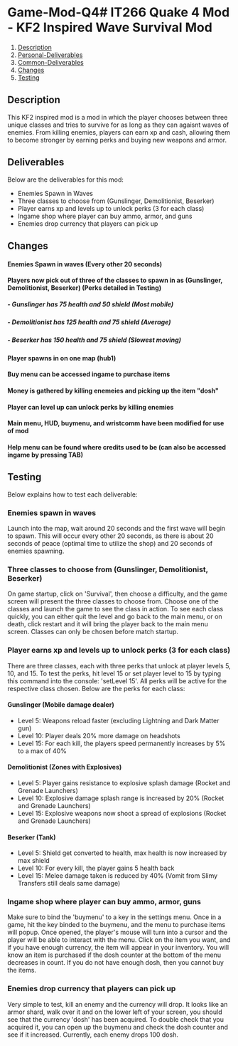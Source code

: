 # Game-Mod-Q4# IT266 Quake 4 Mod - KF2 Inspired Wave Survival Mod

1. [Description](#Description)
1. [Personal-Deliverables](#Personal-Deliverables)
1. [Common-Deliverables](#Common-Deliverables)
3. [Changes](#Changes)
4. [Testing](#Testing)

## Description
This KF2 inspired mod is a mod in which the player chooses between three unique classes and tries to 
survive for as long as they can agaisnt waves of enemies. From killing enemies, players can earn xp and cash,
allowing them to become stronger by earning perks and buying new weapons and armor.

## Deliverables
Below are the deliverables for this mod:
- Enemies Spawn in Waves
- Three classes to choose from (Gunslinger, Demolitionist, Beserker)
- Player earns xp and levels up to unlock perks (3 for each class)
- Ingame shop where player can buy ammo, armor, and guns
- Enemies drop currency that players can pick up

## Changes
#### Enemies Spawn in waves (Every other 20 seconds)
#### Players now pick out of three of the classes to spawn in as (Gunslinger, Demolitionist, Beserker) (Perks detailed in Testing)
##### - Gunslinger has 75 health and 50 shield (Most mobile)
##### - Demolitionist has 125 health and 75 shield (Average)
##### - Beserker has 150 health and 75 shield (Slowest moving)
#### Player spawns in on one map (hub1)
#### Buy menu can be accessed ingame to purchase items
#### Money is gathered by killing enemeies and picking up the item "dosh"
#### Player can level up can unlock perks by killing enemies
#### Main menu, HUD, buymenu, and wristcomm have been modified for use of mod
#### Help menu can be found where credits used to be (can also be accessed ingame by pressing TAB)

## Testing
Below explains how to test each deliverable:

### Enemies spawn in waves
Launch into the map, wait around 20 seconds and the first wave will begin to spawn. This will occur every other 20 seconds,
as there is about 20 seconds of peace (optimal time to utilize the shop) and 20 seconds of enemies spawning.

### Three classes to choose from (Gunslinger, Demolitionist, Beserker)
On game startup, click on 'Survival', then choose a difficulty, and the game screen will present the three classes to choose from.
Choose one of the classes and launch the game to see the class in action. To see each class quickly, you can either quit the level
and go back to the main menu, or on death, click restart and it will bring the player back to the main menu screen. Classes can only be chosen
before match startup.

### Player earns xp and levels up to unlock perks (3 for each class)
There are three classes, each with three perks that unlock at player levels 5, 10, and 15. 
To test the perks, hit level 15 or set player level to 15 by typing
this command into the console: 'setLevel 15'. All perks will be active for the respective class chosen.
Below are the perks for each class:
#### Gunslinger (Mobile damage dealer)
- Level 5: Weapons reload faster (excluding Lightning and Dark Matter gun)
- Level 10: Player deals 20% more damage on headshots
- Level 15: For each kill, the players speed permanently increases by 5% to a max of 40%
#### Demolitionist (Zones with Explosives)
- Level 5: Player gains resistance to explosive splash damage (Rocket and Grenade Launchers)
- Level 10: Explosive damage splash range is increased by 20% (Rocket and Grenade Launchers)
- Level 15: Explosive weapons now shoot a spread of explosions (Rocket and Grenade Launchers)
#### Beserker (Tank)
- Level 5: Shield get converted to health, max health is now increased by max shield
- Level 10: For every kill, the player gains 5 health back
- Level 15: Melee damage taken is reduced by 40% (Vomit from Slimy Transfers still deals same damage)

### Ingame shop where player can buy ammo, armor, guns
Make sure to bind the 'buymenu' to a key in the settings menu.
Once in a game, hit the key binded to the buymenu, and the menu to purchase items will popup.
Once opened, the player's mouse will turn into a cursor and the player will be able to interact with the menu.
Click on the item you want, and if you have enough currency, the item will appear in your inventory. You will know an item is purchased if
the dosh counter at the bottom of the menu decreases in count. If you do not have enough dosh, then you cannot buy the items.

### Enemies drop currency that players can pick up
Very simple to test, kill an enemy and the currency will drop. It looks like an armor shard, walk over it and on the lower left of your screen,
you should see that the currency 'dosh' has been acquired. To double check that you acquired it, you can open up the buymenu and check the dosh counter
and see if it increased. Currently, each enemy drops 100 dosh.
